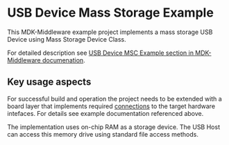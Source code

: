 USB Device Mass Storage Example
===========

This MDK-Middleware example project implements a mass storage USB Device using Mass Storage Device Class.

For detailed description see [USB Device MSC Example section in MDK-Middleware documenation](https://arm-software.github.io/MDK-Middleware/latest/USB/dev_msc_tutorial.html).


Key usage aspects
-----

For successful build and operation the project needs to be extended with a board layer that implements required [connections](https://github.com/Open-CMSIS-Pack/cmsis-toolbox/blob/main/docs/ReferenceApplications.md#connections) to the target hardware intefaces. For details see example documentation referenced above.

The implementation uses on-chip RAM as a storage device. The USB Host can access this memory drive using standard file access methods.